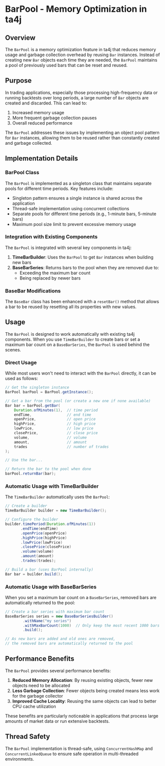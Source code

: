 # BarPool - Memory Optimization in ta4j

## Overview

The `BarPool` is a memory optimization feature in ta4j that reduces memory usage and garbage collection overhead by reusing `Bar` instances. Instead of creating new `Bar` objects each time they are needed, the `BarPool` maintains a pool of previously used bars that can be reset and reused.

## Purpose

In trading applications, especially those processing high-frequency data or running backtests over long periods, a large number of `Bar` objects are created and discarded. This can lead to:

1. Increased memory usage
2. More frequent garbage collection pauses
3. Overall reduced performance

The `BarPool` addresses these issues by implementing an object pool pattern for `Bar` instances, allowing them to be reused rather than constantly created and garbage collected.

## Implementation Details

### BarPool Class

The `BarPool` is implemented as a singleton class that maintains separate pools for different time periods. Key features include:

- Singleton pattern ensures a single instance is shared across the application
- Thread-safe implementation using concurrent collections
- Separate pools for different time periods (e.g., 1-minute bars, 5-minute bars)
- Maximum pool size limit to prevent excessive memory usage

### Integration with Existing Components

The `BarPool` is integrated with several key components in ta4j:

1. **TimeBarBuilder**: Uses the `BarPool` to get `Bar` instances when building new bars
2. **BaseBarSeries**: Returns bars to the pool when they are removed due to:
   - Exceeding the maximum bar count
   - Being replaced by newer bars

### BaseBar Modifications

The `BaseBar` class has been enhanced with a `resetBar()` method that allows a bar to be reused by resetting all its properties with new values.

## Usage

The `BarPool` is designed to work automatically with existing ta4j components. When you use `TimeBarBuilder` to create bars or set a maximum bar count on a `BaseBarSeries`, the `BarPool` is used behind the scenes.

### Direct Usage

While most users won't need to interact with the `BarPool` directly, it can be used as follows:

```java
// Get the singleton instance
BarPool barPool = BarPool.getInstance();

// Get a bar from the pool (or create a new one if none available)
Bar bar = barPool.getBar(
    Duration.ofMinutes(1),  // time period
    endTime,                // end time
    openPrice,              // open price
    highPrice,              // high price
    lowPrice,               // low price
    closePrice,             // close price
    volume,                 // volume
    amount,                 // amount
    trades                  // number of trades
);

// Use the bar...

// Return the bar to the pool when done
barPool.returnBar(bar);
```

### Automatic Usage with TimeBarBuilder

The `TimeBarBuilder` automatically uses the `BarPool`:

```java
// Create a builder
TimeBarBuilder builder = new TimeBarBuilder();

// Configure the builder
builder.timePeriod(Duration.ofMinutes(1))
       .endTime(endTime)
       .openPrice(openPrice)
       .highPrice(highPrice)
       .lowPrice(lowPrice)
       .closePrice(closePrice)
       .volume(volume)
       .amount(amount)
       .trades(trades);

// Build a bar (uses BarPool internally)
Bar bar = builder.build();
```

### Automatic Usage with BaseBarSeries

When you set a maximum bar count on a `BaseBarSeries`, removed bars are automatically returned to the pool:

```java
// Create a bar series with maximum bar count
BaseBarSeries series = new BaseBarSeriesBuilder()
        .withName("my series")
        .withMaxBarCount(1000)  // Only keep the most recent 1000 bars
        .build();

// As new bars are added and old ones are removed, 
// the removed bars are automatically returned to the pool
```

## Performance Benefits

The `BarPool` provides several performance benefits:

1. **Reduced Memory Allocation**: By reusing existing objects, fewer new objects need to be allocated
2. **Less Garbage Collection**: Fewer objects being created means less work for the garbage collector
3. **Improved Cache Locality**: Reusing the same objects can lead to better CPU cache utilization

These benefits are particularly noticeable in applications that process large amounts of market data or run extensive backtests.

## Thread Safety

The `BarPool` implementation is thread-safe, using `ConcurrentHashMap` and `ConcurrentLinkedQueue` to ensure safe operation in multi-threaded environments.